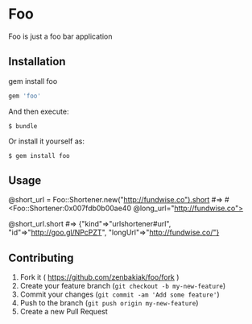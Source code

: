 # Foo

Foo is just a foo bar application

## Installation

gem install foo

```ruby
gem 'foo'
```

And then execute:

    $ bundle

Or install it yourself as:

    $ gem install foo

## Usage


  @short_url = Foo::Shortener.new("http://fundwise.co").short #=> #<Foo::Shortener:0x007fdb0b00ae40 @long_url="http://fundwise.co">

  @short_url.short #=> {"kind"=>"urlshortener#url", "id"=>"http://goo.gl/NPcPZT", "longUrl"=>"http://fundwise.co/"}


## Contributing

1. Fork it ( https://github.com/zenbakiak/foo/fork )
2. Create your feature branch (`git checkout -b my-new-feature`)
3. Commit your changes (`git commit -am 'Add some feature'`)
4. Push to the branch (`git push origin my-new-feature`)
5. Create a new Pull Request
